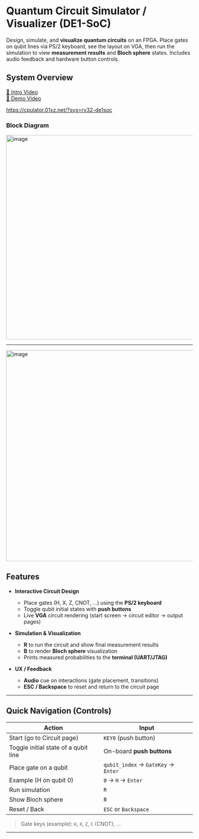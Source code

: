 # Quantum Circuit Simulator / Visualizer (DE1-SoC)

Design, simulate, and **visualize quantum circuits** on an FPGA. Place gates on qubit lines via PS/2 keyboard, see the layout on VGA, then run the simulation to view **measurement results** and **Bloch sphere** states. Includes audio feedback and hardware button controls.

##  System Overview

[🎥 Intro Video](https://drive.google.com/file/d/1zs84S7syiwwLpPiYiG_ydYeDh8zNORlE/view?usp=sharing)  
[🎥 Demo Video](https://drive.google.com/file/d/1X59DS0ua7ZcYQfr9I3pKQoOaoxn_Hf03/view?usp=sharing)

https://cpulator.01xz.net/?sys=rv32-de1soc 

### Block Diagram
<img width="1040" height="550" alt="image" src="https://github.com/user-attachments/assets/059e3a7d-eb20-4a2a-908f-069020a2dd56" />

---
<img width="883" height="568" alt="image" src="https://github.com/user-attachments/assets/dda16662-76c2-4d4c-9580-08441a5d6499" />

##  Features

- **Interactive Circuit Design**
  - Place gates (H, X, Z, CNOT, …) using the **PS/2 keyboard**
  - Toggle qubit initial states with **push buttons**
  - Live **VGA** circuit rendering (start screen → circuit editor → output pages)

- **Simulation & Visualization**
  - **R** to run the circuit and show final measurement results
  - **B** to render **Bloch sphere** visualization
  - Prints measured probabilities to the **terminal (UART/JTAG)**

- **UX / Feedback**
  - **Audio** cue on interactions (gate placement, transitions)
  - **ESC / Backspace** to reset and return to the circuit page

---

##  Quick Navigation (Controls)

| Action                               | Input                          |
|--------------------------------------|--------------------------------|
| Start (go to Circuit page)           | `KEY0` (push button)          |
| Toggle initial state of a qubit line | On-board **push buttons**      |
| Place gate on a qubit                | `qubit_index` → `GateKey` → `Enter`  |
| Example (H on qubit 0)               | `0` → `H` → `Enter`            |
| Run simulation                       | `R`                            |
| Show Bloch sphere                    | `B`                            |
| Reset / Back                         | `ESC` or `Backspace`           |

> Gate keys (example): `H`, `X`, `Z`, `C` (CNOT), …  
---

